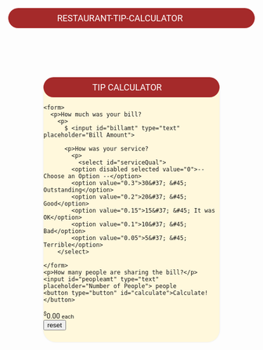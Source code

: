 # Restaurant-Tip-Calculator

<!DOCTYPE html>
<html lang="en">
<style>
body {
  background-image: url(https://images.pexels.com/photos/601169/pexels-photo-601169.jpeg?auto=compress&cs=tinysrgb&dpr=2&h=650&w=940);
  font-family: Roboto;
}
#container {
  height: 540px;
  width: 360px;
  margin: 100px auto;
  background: #FFF8DC;
  box-shadow: 0 0 3px rgba(0, 0, 0, 0.1);
  border-radius: 25px 25px;
}
h1 {
  background: #A52A2A;
  color: white;
  margin: 0;
  padding: 10px 100px;
  text-transform: uppercase;
  font-size: 18px;
  font-weight: normal;
  border-radius: 25px;
}

p {
  padding-left: 20px;
}

form input[type="text"] {
  width=90px;
}

input {
  padding-left: 20px;
}

#billamt {
  font-size: 14px;
  /*color: #2980b9;*/
  color: #red;
  background-color: #f7f7f7;
  width: 60%;
  padding: 5px 5px 8px 8px;
}

#billamt:focus {
  background: #fff;
  border: 3px solid #2980b9;
  outline: none;
}

#peopleamt {
  width: 60%;
  padding: 5px 5px 8px 8px;
  margin-left: 20px;
  color: #red;
  background-color: #f7f7f7;
  font-size: 14px;
}

.dollarSign {
  display: inline;
}

#serviceQual {
  padding: 13px 13px 20px 20px;
  margin-left: 20px;
  font-size: 25px;
}

button {
  text-transform: uppercase;
  font-weight: bold;
  display: block;
  margin: 30px auto;
  background: #DEB887;
  width: 200px;
  height: 50px;
  font-size: 17px;
  color: black;
}

button:hover {
  background: #4c2827;
  border-bottom-color: #111;
}

button:active {
  position: relative;
  top: 1px;
}

#totalTip {
  font-size: 30px;
  margin-top: 5px;
  text-align: center;
}

#totalTip:before {
  content: "Tip amount";
  font-size: 20px;
  font-weight: bold;
  display: block;
  text-transform: uppercase;
}

#totalTip sup {
  font-size: 20px;
  top: -18px;
}

#totalTip small {
  font-size: 20px;
  font-weight: bold;
  display: block;
}
#resetButton small {
  font-size: 10px;
  font-weight: normal;
  display: inline;
}
</style>

<div id="container">
  <h1>Tip Calculator</h1>
  <div id="calculator">


    <form>
      <p>How much was your bill?
        <p>
          $ <input id="billamt" type="text" placeholder="Bill Amount">

          <p>How was your service?
            <p>
              <select id="serviceQual">
            <option disabled selected value="0">-- Choose an Option --</option>
            <option value="0.3">30&#37; &#45; Outstanding</option>
            <option value="0.2">20&#37; &#45; Good</option>
            <option value="0.15">15&#37; &#45; It was OK</option>
            <option value="0.1">10&#37; &#45; Bad</option>
            <option value="0.05">5&#37; &#45; Terrible</option>
        </select>

    </form>
    <p>How many people are sharing the bill?</p>
    <input id="peopleamt" type="text" placeholder="Number of People"> people
    <button type="button" id="calculate">Calculate!</button>

  </div>
  <!--calculator end-->
  <div id="totalTip">
    <sup>$</sup><span id="tip">0.00</span>
    <small id="each">each</small>
  </div>
  <!--totalTip end-->
<div id="resetButton">
	<button type="reset" value="Reset">reset</button>
 <div>
</div>

<!--container end-->

<script type="text/javascript" src="tipcalculator.js"></script>
<script>
//Calculate Tip
function calculateTip() {
  var billAmt = document.getElementById("billamt").value;
  var serviceQual = document.getElementById("serviceQual").value;
  var numOfPeople = document.getElementById("peopleamt").value;

  //validate input
  if (billAmt === "" || serviceQual == 0) {
    alert("Please enter values");
    return;
  }
  //Check to see if this input is empty or less than or equal to 1
  if (numOfPeople === "" || numOfPeople <= 1) {
    numOfPeople = 1;
    document.getElementById("each").style.display = "none";
  } else {
    document.getElementById("each").style.display = "block";
  }

  //Calculate tip
  var total = (billAmt * serviceQual) / numOfPeople;
  //round to two decimal places
  total = Math.round(total * 100) / 100;
  //next line allows us to always have two digits after decimal point
  total = total.toFixed(2);
  //Display the tip
  document.getElementById("totalTip").style.display = "block";
  document.getElementById("tip").innerHTML = total;

}

//Hide the tip amount on load
document.getElementById("totalTip").style.display = "none";
document.getElementById("each").style.display = "none";

//click to call function
document.getElementById("calculate").onclick = function() {
  calculateTip();

//reset the form
function resetForm(){  
  document.getElementById("calculator").reset();  
 }   
};
</script>
</html>
